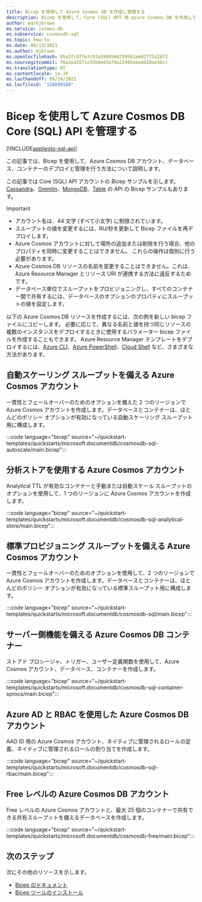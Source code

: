 ```yaml
---
title: Bicep を使用して Azure Cosmos DB を作成し管理する
description: Bicep を使用して、Core (SQL) API 用 Azure Cosmos DB を作成して構成する
author: markjbrown
ms.service: cosmos-db
ms.subservice: cosmosdb-sql
ms.topic: how-to
ms.date: 09/13/2021
ms.author: mjbrown
ms.openlocfilehash: b5a3fcdffe3c93a396bb607595b1ee02775a26f2
ms.sourcegitcommit: f6e2ea5571e35b9ed3a79a22485eba4d20ae36cc
ms.translationtype: HT
ms.contentlocale: ja-JP
ms.lasthandoff: 09/24/2021
ms.locfileid: "128699188"
---
```

# <a name="manage-azure-cosmos-db-core-sql-api-resources-with-bicep"></a>Bicep を使用して Azure Cosmos DB Core (SQL) API を管理する

[!INCLUDE[appliesto-sql-api](../includes/appliesto-sql-api.md)]

この記事では、Bicep を使用して、Azure Cosmos DB アカウント、データベース、コンテナーのデプロイと管理を行う方法について説明します。

この記事では Core (SQL) API アカウントの Bicep サンプルを示します。 [Cassandra](../cassandra/manage-with-bicep.md)、[Gremlin](../graph/manage-with-bicep.md)、[MongoDB](../mongodb/manage-with-bicep.md)、[Table](../table/manage-with-bicep.md) の API の Bicep サンプルもあります。

> [!IMPORTANT]
>
> * アカウント名は、44 文字 (すべて小文字) に制限されています。
> * スループットの値を変更するには、RU/秒を更新して Bicep ファイルを再デプロイします。
> * Azure Cosmos アカウントに対して場所の追加または削除を行う場合、他のプロパティを同時に変更することはできません。 これらの操作は個別に行う必要があります。
> * Azure Cosmos DB リソースの名前を変更することはできません。これは、Azure Resource Manager とリソース URI が連携する方法に違反するためです。
> * データベース単位でスループットをプロビジョニングし、すべてのコンテナー間で共有するには、データベースのオプションのプロパティにスループットの値を設定します。

以下の Azure Cosmos DB リソースを作成するには、次の例を新しい bicep ファイルにコピーします。 必要に応じて、異なる名前と値を持つ同じリソースの複数のインスタンスをデプロイするときに使用するパラメーター bicep ファイルを作成することもできます。 Azure Resource Manager テンプレートをデプロイするには、[Azure CLI](../../azure-resource-manager/bicep/deploy-cli.md)、[Azure PowerShell](../../azure-resource-manager/bicep/deploy-powershell.md)、[Cloud Shell](../../azure-resource-manager/bicep/deploy-cloud-shell.md) など、さまざまな方法があります。

<a id="create-autoscale"></a>

## <a name="azure-cosmos-account-with-autoscale-throughput"></a>自動スケーリング スループットを備える Azure Cosmos アカウント

一貫性とフェールオーバーのためのオプションを備えた 2 つのリージョンで Azure Cosmos アカウントを作成します。データベースとコンテナーは、ほとんどのポリシー オプションが有効になっている自動スケーリング スループット用に構成します。

:::code language="bicep" source="~/quickstart-templates/quickstarts/microsoft.documentdb/cosmosdb-sql-autoscale/main.bicep":::

<a id="create-analytical-store"></a>

## <a name="azure-cosmos-account-with-analytical-store"></a>分析ストアを使用する Azure Cosmos アカウント

Analytical TTL が有効なコンテナーと手動または自動スケール スループットのオプションを使用して、1 つのリージョンに Azure Cosmos アカウントを作成します。

:::code language="bicep" source="~/quickstart-templates/quickstarts/microsoft.documentdb/cosmosdb-sql-analytical-store/main.bicep":::

<a id="create-manual"></a>

## <a name="azure-cosmos-account-with-standard-provisioned-throughput"></a>標準プロビジョニング スループットを備える Azure Cosmos アカウント

一貫性とフェールオーバーのためのオプションを使用して、2 つのリージョンで Azure Cosmos アカウントを作成します。データベースとコンテナーは、ほとんどのポリシー オプションが有効になっている標準スループット用に構成します。

:::code language="bicep" source="~/quickstart-templates/quickstarts/microsoft.documentdb/cosmosdb-sql/main.bicep":::

<a id="create-sproc"></a>

## <a name="azure-cosmos-db-container-with-server-side-functionality"></a>サーバー側機能を備える Azure Cosmos DB コンテナー

ストアド プロシージャ、トリガー、ユーザー定義関数を使用して、Azure Cosmos アカウント、データベース、コンテナーを作成します。

:::code language="bicep" source="~/quickstart-templates/quickstarts/microsoft.documentdb/cosmosdb-sql-container-sprocs/main.bicep":::

<a id="create-rbac"></a>

## <a name="azure-cosmos-db-account-with-azure-ad-and-rbac"></a>Azure AD と RBAC を使用した Azure Cosmos DB アカウント

AAD ID 用の Azure Cosmos アカウント、ネイティブに管理されるロールの定義、ネイティブに管理されるロールの割り当てを作成します。

:::code language="bicep" source="~/quickstart-templates/quickstarts/microsoft.documentdb/cosmosdb-sql-rbac/main.bicep":::

<a id="free-tier"></a>

## <a name="free-tier-azure-cosmos-db-account"></a>Free レベルの Azure Cosmos DB アカウント

Free レベルの Azure Cosmos アカウントと、最大 25 個のコンテナーで共有できる共有スループットを備えるデータベースを作成します。

:::code language="bicep" source="~/quickstart-templates/quickstarts/microsoft.documentdb/cosmosdb-free/main.bicep":::

## <a name="next-steps"></a>次のステップ

次にその他のリソースを示します。

* [Bicep のドキュメント](../../azure-resource-manager/bicep/index.yml)
* [Bicep ツールのインストール](../../azure-resource-manager/bicep/install.md)
